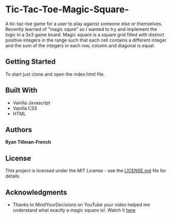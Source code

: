 # Tic-Tac-Toe-Magic-Square-

A tic-tac-toe game for a user to play against someone else or themselves. Recently learned of "magic squre" so I wanted to try and implement the logic in a 3x3 game board. Magic square is a square grid filled with distinct positive integers in the range such that each cell contains a different integer and the sum of the integers in each row, column and diagonal is equal.

## Getting Started

To start just clone and open the index.html file.

## Built With

* Vanilla Javascript
* Vanilla CSS
* HTML

## Authors

**Ryan Tillman-French** 

## License

This project is licensed under the MIT License - see the [LICENSE.md](LICENSE.md) file for details

## Acknowledgments

* Thanks to MindYourDecisions on YouTube your video helped me understand what exactly a magic square is!. Watch it [here](https://www.youtube.com/watch?v=zPnN046OM34)
